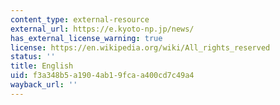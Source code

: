 ```yaml
---
content_type: external-resource
external_url: https://e.kyoto-np.jp/news/
has_external_license_warning: true
license: https://en.wikipedia.org/wiki/All_rights_reserved
status: ''
title: English
uid: f3a348b5-a190-4ab1-9fca-a400cd7c49a4
wayback_url: ''
---
```

